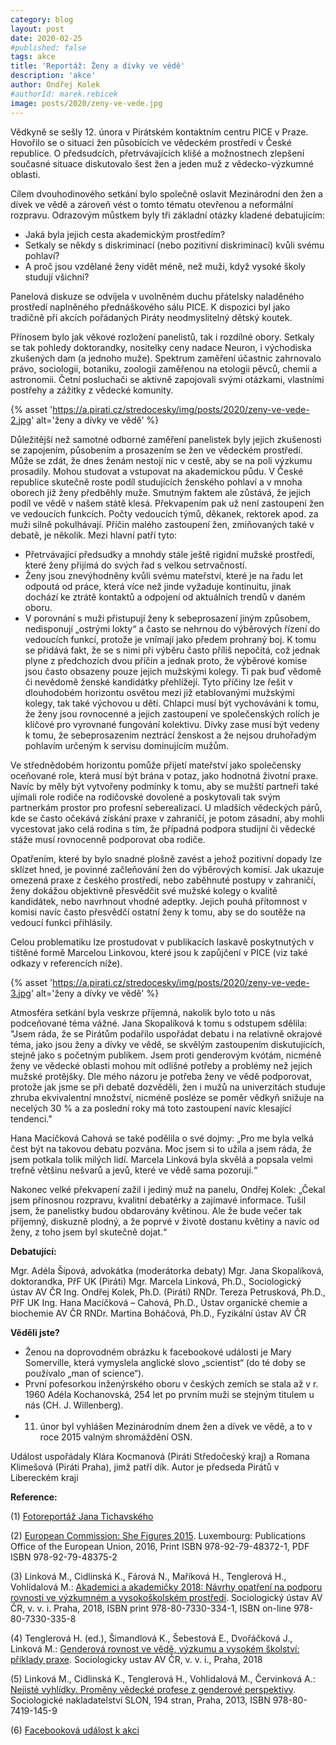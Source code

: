 ```yaml
---
category: blog
layout: post
date: 2020-02-25
#published: false
tags: akce
title: 'Reportáž: Ženy a dívky ve vědě'
description: 'akce'
author: Ondřej Kolek
#authorId: marek.rebicek
image: posts/2020/zeny-ve-vede.jpg
---
```


Vědkyně se sešly 12. února v Pirátském kontaktním centru PICE v Praze. Hovořilo se o situaci žen působících ve vědeckém prostředí v České republice. O předsudcích, přetrvávajících klišé a možnostnech zlepšení současné situace diskutovalo šest žen a jeden muž z vědecko-výzkumné oblasti.

Cílem dvouhodinového setkání bylo společně oslavit Mezinárodní den žen a dívek ve vědě a zároveň vést o tomto tématu otevřenou a neformální rozpravu. Odrazovým můstkem byly tři základní otázky kladené debatujícím: 
* Jaká byla jejich cesta akademickým prostředím? 
* Setkaly se někdy s diskriminací (nebo pozitivní diskriminací) kvůli svému pohlaví? 
* A proč jsou vzdělané ženy vidět méně, než muži, když vysoké školy studují všichni?

Panelová diskuze se odvíjela v uvolněném duchu přátelsky naladěného prostředí naplněného přednáškového sálu PICE.  K dispozici byl jako tradičně  při akcích pořádaných Piráty neodmyslitelný dětský koutek.

Přínosem bylo jak věkové rozložení panelistů, tak i rozdílné obory. Setkaly se tak pohledy doktorandky, nositelky ceny nadace Neuron, i východiska zkušených dam (a jednoho muže). Spektrum zaměření účastnic zahrnovalo právo, sociologii, botaniku, zoologii zaměřenou na etologii pěvců, chemii a astronomii. Četní posluchači se aktivně zapojovali svými otázkami, vlastními postřehy a zážitky z vědecké komunity.

{% asset 'https://a.pirati.cz/stredocesky/img/posts/2020/zeny-ve-vede-2.jpg' alt='ženy a dívky ve vědě' %}

Důležitější než samotné odborné zaměření panelistek byly jejich zkušenosti se zapojením, působením a prosazením se žen ve vědeckém prostředí. Může se zdát, že dnes ženám nestojí nic v cestě, aby se na poli výzkumu prosadily. Mohou studovat a vstupovat na akademickou půdu. V České republice skutečně roste podíl studujících ženského pohlaví a v mnoha oborech již ženy předběhly muže. Smutným faktem ale zůstává, že jejich podíl ve vědě v našem státě klesá. Překvapením pak už není zastoupení žen ve vedoucích funkcích. Počty vedoucích týmů, děkanek, rektorek apod. za muži silně pokulhávají. Příčin malého zastoupení žen, zmiňovaných také v debatě, je několik. Mezi hlavní patří tyto:

* Přetrvávající předsudky a mnohdy stále ještě rigidní mužské prostředí, které ženy přijímá do svých řad s velkou setrvačností.
* Ženy jsou znevýhodněny kvůli svému mateřství, které je na řadu let odpoutá od práce, která více než jinde vyžaduje kontinuitu, jinak dochází ke ztrátě kontaktů a odpojení od aktuálních trendů v daném oboru.
* V porovnání s muži přistupují ženy k sebeprosazení jiným způsobem, nedisponují „ostrými lokty“ a často se nehrnou do výběrových řízení do vedoucích funkcí, protože je vnímají jako předem prohraný boj. K tomu se přidává fakt, že se s nimi při výběru často příliš nepočítá, což jednak plyne z předchozích dvou příčin a jednak proto, že výběrové komise jsou často obsazeny pouze jejich mužskými kolegy. Ti pak buď vědomě či nevědomě ženské kandidátky přehlížejí.
Tyto příčiny lze řešit v dlouhodobém horizontu osvětou mezi již etablovanými mužskými kolegy, tak také výchovou u dětí. Chlapci musí být vychováváni k tomu, že ženy jsou rovnocenné a jejich zastoupení ve společenských rolích je klíčové pro vyrovnané fungování kolektivu. Dívky zase musí být vedeny k tomu, že sebeprosazením neztrácí ženskost a že nejsou druhořadým pohlavím určeným k servisu dominujícím mužům.

Ve střednědobém horizontu pomůže přijetí mateřství jako společensky oceňované role, která musí být brána v potaz, jako hodnotná životní praxe. Navíc by měly být vytvořeny podmínky k tomu, aby se mužští partneři také ujímali role rodiče na rodičovské dovolené a poskytovali tak svým partnerkám prostor pro profesní seberealizaci. U mladších vědeckých párů, kde se často očekává získání praxe v zahraničí, je potom zásadní, aby mohli vycestovat jako celá rodina s tím, že případná podpora studijní či vědecké stáže musí rovnocenně podporovat oba rodiče.

Opatřením, které by bylo snadné plošně zavést a jehož pozitivní dopady lze sklízet hned, je povinné začleňování žen do výběrových komisí. Jak ukazuje omezená praxe z českého prostředí, nebo zaběhnuté postupy v zahraničí, ženy dokážou objektivně přesvědčit své mužské kolegy o kvalitě kandidátek, nebo navrhnout vhodné adeptky. Jejich pouhá přítomnost v komisi navíc často přesvědčí ostatní ženy k tomu, aby se do soutěže na vedoucí funkci přihlásily.

Celou problematiku lze prostudovat v publikacích laskavě poskytnutých v tištěné formě Marcelou Linkovou, které jsou k zapůjčení v PICE (viz také odkazy v referencích níže).

{% asset 'https://a.pirati.cz/stredocesky/img/posts/2020/zeny-ve-vede-3.jpg' alt='ženy a dívky ve vědě' %}

Atmosféra setkání byla veskrze příjemná, nakolik bylo toto u nás podceňované téma vážné. Jana Skopalíková k tomu s odstupem sdělila: "Jsem ráda, že se Pirátům podařilo uspořádat debatu i na relativně okrajové téma, jako jsou ženy a dívky ve vědě, se skvělým zastoupením diskutujících, stejně jako s početným publikem. Jsem proti genderovým kvótám, nicméně ženy ve vědecké oblasti mohou mít odlišné potřeby a problémy než jejich mužské protějšky. Dle mého názoru je potřeba ženy ve vědě podporovat, protože jak jsme se při debatě dozvěděli, žen i mužů na univerzitách studuje zhruba ekvivalentní množství, nicméně posléze se poměr vědkyň snižuje na necelých 30 % a za poslední roky má toto zastoupení navíc klesající tendenci."

Hana Macíčková Cahová se také podělila o své dojmy: „Pro me byla velká čest být na takovou debatu pozvána. Moc jsem si to užila a jsem ráda, že jsem potkala tolik milých lidí. Marcela Linková byla skvělá a popsala velmi trefně většinu nešvarů a jevů, které ve vědě sama pozoruji.“ 

Nakonec velké překvapení zažil i jediný muž na panelu, Ondřej Kolek: „Čekal jsem přínosnou rozpravu, kvalitní debatérky a zajímavé informace. Tušil jsem, že panelistky budou obdarovány květinou. Ale že bude večer tak příjemný, diskuzně plodný, a že poprvé v životě dostanu květiny a navíc od ženy, z toho jsem byl skutečně dojat.“

**Debatující:**

Mgr. Adéla Šípová, advokátka (moderátorka debaty)
Mgr. Jana Skopalíková, doktorandka, PřF UK (Piráti)
Mgr. Marcela Linková, Ph.D., Sociologický ústav AV ČR
Ing. Ondřej Kolek, Ph.D. (Piráti)
RNDr. Tereza Petrusková, Ph.D., PřF UK
Ing. Hana Macíčková – Cahová, Ph.D., Ústav organické chemie a biochemie AV ČR
RNDr. Martina Boháčová, Ph.D., Fyzikální ústav AV ČR

**Věděli jste?**
* Ženou na doprovodném obrázku k facebookové události je Mary Somerville, která vymyslela anglické slovo „scientist“ (do té doby se používalo „man of science“).
* První pofesorkou inženýrského oboru v českých zemích se stala až v r. 1960 Adéla Kochanovská, 254 let po prvním muži se stejným titulem u nás (CH. J. Willenberg).
* 11. únor byl vyhlášen Mezinárodním dnem žen a dívek ve vědě, a to v roce 2015 valným shromáždění OSN.

Událost uspořádaly Klára Kocmanová (Piráti Středočeský kraj) a Romana Klimešová (Piráti Praha), jimž patří dík.
Autor je předseda Pirátů v Libereckém kraji

**Reference:**

(1) [Fotoreportáž Jana Tichavského](https://www.flickr.com/photos/piratipraha3/albums/72157713110288536?fbclid=IwAR1Sqp4KIMwkRJGfP-aX6YLZbdRhyV7hpo2Dnl4ukPtsA83g6Ebk5GKxm-I)

(2) [European Commission: She Figures 2015](https://ec.europa.eu/research/swafs/pdf/pub_gender_equality/she_figures_2015-final.pdf). Luxembourg: Publications Office of the European Union, 2016, Print ISBN 978-92-79-48372-1, PDF ISBN 978-92-79-48375-2

(3) Linková M., Cidlinská K., Fárová N., Maříková H., Tenglerová H., Vohlídalová M.: [Akademici a akademičky 2018: Návrhy opatření na podporu rovnosti ve výzkumném a vysokoškolském prostředí](https://www.soc.cas.cz/sites/default/files/publikace/akademici_a_akademicky_2018-navrhy_opatreni_na_podporu_rovnosti_ve_vyzkumnem_a-vysokoskolskem_prostredi.pdf). Sociologický ústav AV ČR, v. v. i. Praha, 2018, ISBN print 978-80-7330-334-1, ISBN on-line 978-80-7330-335-8

(4) Tenglerová H. (ed.), Šimandlová K., Šebestová E., Dvořáčková J., Linková M.: [Genderová rovnost ve vědě, výzkumu a vysokém školství: příklady praxe](https://www.soc.cas.cz/sites/default/files/soubory/genderova_rovnost_ve_vede_vyzkumu_a_vysokem_skolstvi_-_priklady_praxe.pdf). Sociologicky ustav AV ČR, v. v. i., Praha, 2018 

(5) Linková M., Cidlinská K., Tenglerová H., Vohlídalová M., Červinková A.: [Nejisté vyhlídky. Proměny vědecké profese z genderové perspektivy](https://www.soc.cas.cz/publikace/nejiste-vyhlidky-promeny-vedecke-profese-z-genderove-perspektivy). Sociologické nakladatelství SLON,  194 stran, Praha, 2013, ISBN 978-80-7419-145-9

(6) [Facebooková událost k akci](https://www.facebook.com/events/1520900471398238/)

